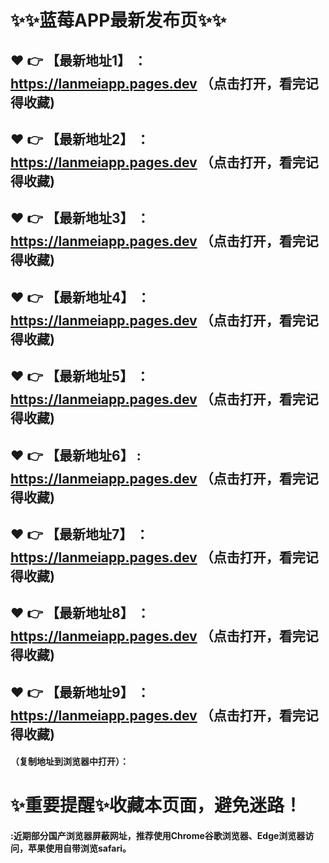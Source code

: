# :sparkles::sparkles:蓝莓APP最新发布页:sparkles::sparkles:

 :heart: :point_right: 【最新地址1】 ：https://lanmeiapp.pages.dev   （点击打开，看完记得收藏)
 ------
 :heart: :point_right: 【最新地址2】 ：https://lanmeiapp.pages.dev   （点击打开，看完记得收藏)
 ------
 :heart: :point_right: 【最新地址3】 ：https://lanmeiapp.pages.dev   （点击打开，看完记得收藏)
 ------
 :heart: :point_right: 【最新地址4】 ：https://lanmeiapp.pages.dev   （点击打开，看完记得收藏)
 ------
 :heart: :point_right: 【最新地址5】 ：https://lanmeiapp.pages.dev   （点击打开，看完记得收藏)
 ------
 :heart: :point_right: 【最新地址6】 : https://lanmeiapp.pages.dev   （点击打开，看完记得收藏)
 ------
 :heart: :point_right: 【最新地址7】 ：https://lanmeiapp.pages.dev   （点击打开，看完记得收藏)
 ------
 :heart: :point_right: 【最新地址8】 ：https://lanmeiapp.pages.dev   （点击打开，看完记得收藏)
 ------
 :heart: :point_right: 【最新地址9】 ：https://lanmeiapp.pages.dev   （点击打开，看完记得收藏)
  ------

  
#### （复制地址到浏览器中打开）：
# :sparkles:重要提醒:sparkles:收藏本页面，避免迷路！
#### :近期部分国产浏览器屏蔽网址，推荐使用Chrome谷歌浏览器、Edge浏览器访问，苹果使用自带浏览safari。
